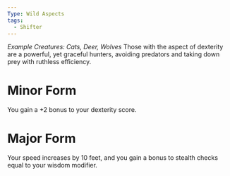 ```yaml
---
Type: Wild Aspects
tags:
  - Shifter
---
```

*Example Creatures: Cats, Deer, Wolves*
Those with the aspect of dexterity are a powerful, yet graceful hunters, avoiding predators and taking down prey with ruthless efficiency.

# Minor Form
You gain a +2 bonus to your dexterity score.

# Major Form
Your speed increases by 10 feet, and you gain a bonus to stealth checks equal to your wisdom modifier.